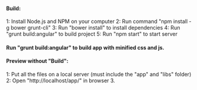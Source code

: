 #### Build:

1: Install Node.js and NPM on your computer
2: Run command "npm install -g bower grunt-cli"
3: Run "bower install" to install dependencies
4: Run "grunt build:angular" to build project
5: Run "npm start" to start server

#### Run "grunt build:angular" to build app with minified css and js.

#### Preview without "Build":

1: Put all the files on a local server (must include the "app" and "libs" folder)
2: Open "http://localhost/app/" in browser
3.
